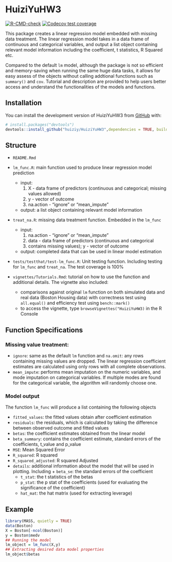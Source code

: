 
<!-- README.md is generated from README.Rmd. Please edit that file -->

# HuiziYuHW3

<!-- badges: start -->

[![R-CMD-check](https://github.com/huiziy/HuiziYuHW3/actions/workflows/R-CMD-check.yaml/badge.svg)](https://github.com/huiziy/HuiziYuHW3/actions/workflows/R-CMD-check.yaml)
[![Codecov test
coverage](https://codecov.io/gh/huiziy/HuiziYuHW3/branch/master/graph/badge.svg)](https://app.codecov.io/gh/huiziy/HuiziYuHW3?branch=master)
<!-- badges: end -->

This package creates a linear regression model embedded with missing
data treatment. The linear regression model takes in a data frame of
continuous and categorical variables, and output a list object
containing relevant model information including the coefficient, t
statistics, R Squared etc.

Compared to the default `lm` model, although the package is not so
efficient and memory-saving when running the same huge data tasks, it
allows for easy assess of the objects without calling addtional
functions such as `summary()` and `cov`. Tutorial and description are
provided to help users better access and understand the functionalities
of the models and functions.

## Installation

You can install the development version of HuiziYuHW3 from
[GitHub](https://github.com/) with:

``` r
# install.packages("devtools")
devtools::install_github("huiziy/HuiziYuHW3",dependencies = TRUE, build_vignettes = TRUE)
```

## Structure

- `README.Rmd`

- `lm_func.R`: main function used to produce linear regression model
  prediction

  - input:
    1.  X - data frame of predictors (continuous and categorical;
        missing values allowed)
    2.  y - vector of outcome
    3.  na.action - “ignore” or “mean_impute”
  - output: a list object containing relevant model information

- `treat_na.R`: missing data treatment function. Embedded in the
  `lm_func`

  - input:
    1.  na.action - “ignore” or “mean_impute”
    2.  data - data frame of predictors (continuous and categorical
    3.  contains missing values); y - vector of outcome
  - output: completed data that can be used in linear model estimation

- `tests/testthat/test-lm_func.R`: Unit testing function. Including
  testing for `lm_func` and `treat_na`. The test coverage is 100%

- `vignettes/Tutorials.Rmd`: tutorial on how to use the function and
  additional details. The vignette also included:

  - comparisons against original `lm` function on both simulated data
    and real data (Boston Housing data) with correctness test using
    `all.equal()` and efficiency test using `bench::mark()`
  - to access the vignette, type `browseVignettes("HuiziYuHW3)` in the R
    Console

## Function Specifications

### Missing value treatment:

- `ignore`: same as the default `lm` function and `na.omit`: any rows
  containing missing values are dropped. The linear regression
  coefficient estimates are calculated using only rows with all complete
  observations.
- `mean_impute`: performs mean imputation on the numeric variables, and
  mode imputation on categorical variables. If multiple modes are found
  for the categorical variable, the algorithm will randomly choose one.

### Model output

The function `lm_func` will produce a list containing the following
objects

- `fitted_values`: the fitted values obtain after coefficient estimation
- `residuals`: the residuals, which is calculated by taking the
  difference between observed outcome and fitted values
- `betas`: the coefficient estimates obtained from the linear model
- `beta_summary`: contains the coefficient estimate, standard errors of
  the coefficients, t_value and p_value
- `MSE`: Mean Squared Error
- `R_squared`: R squared
- `R_squared_adjusted`: R squared Adjusted
- `details`: additional information about the model that will be used in
  plotting. Including + `beta_se`: the standard errors of the
  coefficient
  - `t_stat`: the t statistics of the betas
  - `p_stat`: the p stat of the coefficients (used for evaluating the
    significance of the coefficient)
  - `hat_mat`: the hat matrix (used for extracting leverage)

## Example

``` r
library(MASS, quietly = TRUE)
data(Boston)
X = Boston[-ncol(Boston)]
y = Boston$medv
## Running the model
lm_object = lm_func(X,y)
## Extracting desired data model properties
lm_object$betas
```
